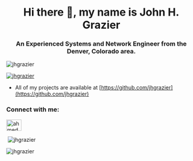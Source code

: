 <h1 align="center">Hi there 👋, my name is John H. Grazier</h1>
<h3 align="center">An Experienced Systems and Network Engineer from the Denver, Colorado area.</h3>

<p align="left"> <img src="https://komarev.com/ghpvc/?username=jhgrazier&label=Profile%20views&color=0e75b6&style=flat" alt="jhgrazier" /> </p>

<p align="left"> <a href="https://github.com/ryo-ma/github-profile-trophy"><img src="https://github-profile-trophy.vercel.app/?username=jhgrazier" alt="jhgrazier" /></a> </p>

- All of my projects are available at [https://github.com/jhgrazier](https://github.com/jhgrazier)

<h3 align="left">Connect with me:</h3>
<p align="left">
<a href="https://linkedin.com/in/john-grazier-4296a32a" target="blank"><img align="center" src="https://raw.githubusercontent.com/rahuldkjain/github-profile-readme-generator/master/src/images/icons/Social/linked-in-alt.svg" alt="ahmed allam" height="30" width="40" /></a>
</p>

<p>&nbsp;<img align="center" src="https://github-readme-stats.vercel.app/api?username=jhgrazier&show_icons=true&locale=en" alt="jhgrazier" /></p>

<p><img align="center" src="https://github-readme-streak-stats.herokuapp.com/?user=jhgrazier&" alt="jhgrazier" /></p>
